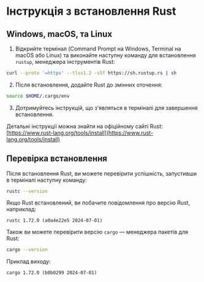 # Інструкція з встановлення Rust

## Windows, macOS, та Linux

1. Відкрийте термінал (Command Prompt на Windows, Terminal на macOS або Linux) та виконайте наступну команду для встановлення `rustup`, менеджера інструментів Rust:

```bash
curl --proto '=https' --tlsv1.2 -sSf https://sh.rustup.rs | sh
```

2. Після встановлення, додайте Rust до змінних оточення:

```bash
source $HOME/.cargo/env
```

3. Дотримуйтесь інструкцій, що з'являться в терміналі для завершення встановлення.

Детальні інструкції можна знайти на офіційному сайті Rust:  
[https://www.rust-lang.org/tools/install](https://www.rust-lang.org/tools/install)

## Перевірка встановлення

Після встановлення Rust, ви можете перевірити успішність, запустивши в терміналі наступну команду:

```bash
rustc --version
```

Якщо Rust встановлений, ви побачите повідомлення про версію Rust, наприклад:

```
rustc 1.72.0 (a0a4e22e5 2024-07-01)
```

Також ви можете перевірити версію `cargo` — менеджера пакетів для Rust:

```bash
cargo --version
```

Приклад виходу:

```
cargo 1.72.0 (b0b0299 2024-07-01)
```
